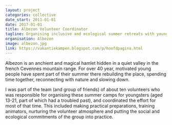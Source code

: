 ```yaml
---
layout: project
categories: collective
date_start: 2011-01-01
date: 2017-01-01
title: Albezon Volunteer Coordinator
tagline: Organising inclusive and ecological summer retreats with youngsters
organisation: Albezon
image: albezon.jpg
link: https://vakantiekampen.blogspot.com/p/hoofdpagina.html
---
```

Albezon is an anchient and magical hamlet hidden in a quiet valley in the french Cevennes mountain range. For over 40 year, motivated young people have spent part of their summer there rebuilding the place, spending time together, reconnecting with nature and slowing down. 

I was part of the team (and group of friends) of about ten volunteers who was responsible for organising these summer camps for youngsters (aged 13-21, part of which had a troubled past), and coordinated the effort for most of that time. This included making practical preparations, training animators, nurturing the volunteer atmosphere and putting the social and ecological commitments of the group into practice. 